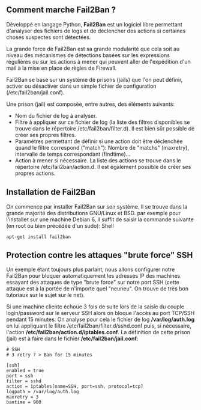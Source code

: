 ## Comment marche Fail2Ban ? ##

Développé en langage Python, **Fail2Ban** est un logiciel libre permettant d'analyser des fichiers de logs et de déclencher des actions si certaines choses suspectes sont détectées. 

La grande force de Fail2Ban est sa grande modularité que cela soit au niveau des mécanismes de détections basées sur les expressions régulières ou sur les actions à mener qui peuvent aller de l'expédition d'un mail à la mise en place de règles de Firewall.


Fail2Ban se base sur un système de prisons (jails) que l'on peut définir, activer ou désactiver dans un simple fichier de configuration (/etc/fail2ban/jail.conf).


Une prison (jail) est composée, entre autres, des éléments suivants:

- Nom du fichier de log à analyser.
- Filtre à appliquer sur ce fichier de log (la liste des filtres disponibles se trouve dans le répertoire /etc/fail2ban/filter.d). Il est bien sûr possible de créer ses propres filtres.
- Paramètres permettant de définir si une action doit être déclenchée quand le filtre correspond ("match"): Nombre de "matchs" (maxretry), intervalle de temps correspondant (findtime)...
- Action à mener si nécessaire. La liste des actions se trouve dans le répertoire /etc/fail2ban/action.d. Il est également possible de créer ses propres actions.

## Installation de Fail2Ban ##

On commence par installer Fail2Ban sur son système. Il se trouve dans la grande majorité des distributions GNU/Linux et BSD. par exemple pour l'installer sur une machine Debian 6, il suffit de saisir la commande suivante (en root ou bien précédée d'un sudo):
Shell


	apt-get install fail2ban

## Protection contre les attaques "brute force" SSH ##

Un exemple étant toujours plus parlant, nous allons configurer notre Fail2Ban pour bloquer automatiquement les adresses IP des machines essayant des attaques de type "brute force" sur notre port SSH (cette attaque est à la portée de n'importe quel "neuneu". On trouve de très bon tutoriaux sur le sujet sur le net).

Si une machine cliente échoue 3 fois de suite lors de la saisie du couple login/password sur le serveur SSH alors on bloque l'accès au port TCP/SSH pendant 15 minutes. On analyse pour cela le fichier de log **/var/log/auth.log** en lui appliquant le filtre /etc/fail2ban/filter.d/sshd.conf puis, si nécessaire, l'action **/etc/fail2ban/action.d/iptables.conf**. La définition de cette prison (jail) est à faire dans le fichier **/etc/fail2ban/jail.conf**:

	# SSH
	# 3 retry ? > Ban for 15 minutes
	 
	[ssh]
	enabled = true
	port = ssh
	filter = sshd
	action = iptables[name=SSH, port=ssh, protocol=tcp]
	logpath = /var/log/auth.log
	maxretry = 3
	bantime = 900

